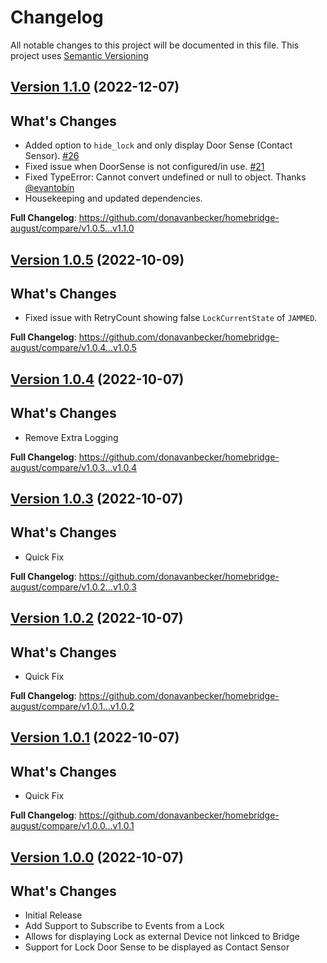# Changelog

All notable changes to this project will be documented in this file. This project uses [Semantic Versioning](https://semver.org/)

## [Version 1.1.0](https://github.com/donavanbecker/homebridge-august/releases/tag/v1.1.0) (2022-12-07)

## What's Changes
- Added option to `hide_lock` and only display Door Sense (Contact Sensor). [#26](https://github.com/donavanbecker/homebridge-august/issues/26)
- Fixed issue when DoorSense is not configured/in use. [#21](https://github.com/donavanbecker/homebridge-august/issues/21)
- Fixed TypeError: Cannot convert undefined or null to object. Thanks [@evantobin](https://github.com/evantobin)
- Housekeeping and updated dependencies.

**Full Changelog**: https://github.com/donavanbecker/homebridge-august/compare/v1.0.5...v1.1.0

## [Version 1.0.5](https://github.com/donavanbecker/homebridge-august/releases/tag/v1.0.5) (2022-10-09)

## What's Changes
- Fixed issue with RetryCount showing false `LockCurrentState` of `JAMMED`.

**Full Changelog**: https://github.com/donavanbecker/homebridge-august/compare/v1.0.4...v1.0.5

## [Version 1.0.4](https://github.com/donavanbecker/homebridge-august/releases/tag/v1.0.4) (2022-10-07)

## What's Changes
- Remove Extra Logging

**Full Changelog**: https://github.com/donavanbecker/homebridge-august/compare/v1.0.3...v1.0.4

## [Version 1.0.3](https://github.com/donavanbecker/homebridge-august/releases/tag/v1.0.3) (2022-10-07)

## What's Changes
- Quick Fix

**Full Changelog**: https://github.com/donavanbecker/homebridge-august/compare/v1.0.2...v1.0.3

## [Version 1.0.2](https://github.com/donavanbecker/homebridge-august/releases/tag/v1.0.2) (2022-10-07)

## What's Changes
- Quick Fix

**Full Changelog**: https://github.com/donavanbecker/homebridge-august/compare/v1.0.1...v1.0.2

## [Version 1.0.1](https://github.com/donavanbecker/homebridge-august/releases/tag/v1.0.0) (2022-10-07)

## What's Changes
- Quick Fix

**Full Changelog**: https://github.com/donavanbecker/homebridge-august/compare/v1.0.0...v1.0.1

## [Version 1.0.0](https://github.com/donavanbecker/homebridge-august/releases/tag/v1.0.0) (2022-10-07)

## What's Changes
- Initial Release
- Add Support to Subscribe to Events from a Lock
- Allows for displaying Lock as external Device not linkced to Bridge
- Support for Lock Door Sense to be displayed as Contact Sensor